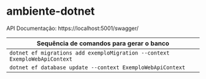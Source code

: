 # ambiente-dotnet

API Documentação: https://localhost:5001/swagger/

| Sequência de comandos para gerar o banco |
| ------- |
| `dotnet ef migrations add exemploMigration --context ExemploWebApiContext` |
| `dotnet ef database update --context ExemploWebApiContext` |
